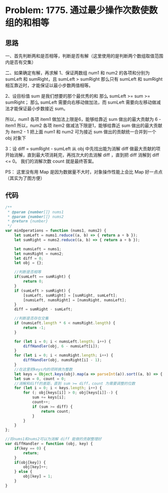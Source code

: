 # Problem: 1775. 通过最少操作次数使数组的和相等

## 思路
一、首先判断两和是否相等，判断是否有解（这里使用的是判断两个数组取值范围内是否有交集）

二、如果确定有解，再求解 1、保证两数组 num1 和 num2 的各项和分别为 sumLeft 和 sumRight，且 sumLeft > sumRight 那么只有 sumLeft 和 sumRight 相互靠近时，才能保证以最小步数两值相等。

2、设目标值 sum 是我们想要的那个最优秀的和 那么 sumLeft >= sum >= sumRight； 那么 sumLeft 需要向右移动做加法，而 sumLeft 需要向左移动做减法才能保证最小步数接近 sum。

所以，num1 各项 item1 做加法上限是6，能够给靠近 sum 做出的最大贡献为 6 - item1 所以，num2 各项 item2 做减法下限是1，能够给靠近 sum 做出的最大贡献为 item2 - 1 把上面 num1 和 num2 可为接近 sum 做出的贡献统一合并到一个 obj 对象下

3：设 diff = sumRight - sumLeft 从 obj 中先找出能为消解 diff 做最大贡献的项开始消解，直到最大项消耗完，再找次大的去消解 diff ，直到把 diff 消解到 diff <= 0。 我们的消解次数 count 就是最终答案。

PS： 这里没有用 Map 是因为数据量不大时，对象操作性能上会比 Map 好一点点（其实为了图方便）

## 代码
```js
/**
 * @param {number[]} nums1
 * @param {number[]} nums2
 * @return {number}
 */
var minOperations = function (nums1, nums2) {
    let sumLeft = nums1.reduce((a, b) => { return a + b });
    let sumRight = nums2.reduce((a, b) => { return a + b });

    let numsLeft = nums1;
    let numsRight = nums2;
    let diff = 0;
    let obj = {};

    //判断是否相等
    if(sumLeft == sumRight) {
        return 0;
    }
    if (sumLeft > sumRight) {
        [sumLeft, sumRight] = [sumRight, sumLeft];
        [numsLeft, numsRight] = [numsRight, numsLeft];
    }
    diff = sumRight - sumLeft;

    //判断是否存在交集
    if (numsLeft.length * 6 < numsRight.length) {
        return -1;
    }

    for (let i = 0; i < numsLeft.length; i++) {
        diffHandler(obj, 6 - numsLeft[i]);
    }
    for (let i = 0; i < numsRight.length; i++) {
        diffHandler(obj, numsRight[i] - 1);
    }
    //在这里把keys内的项转换为整数
    let keys = Object.keys(obj).map(a => parseInt(a)).sort((a, b) => { return b - a });
    let sum = 0, count = 0;
    //消解和diff的差距，直到 sum >= diff，count 为需要调整的位数
    for (let i = 0; i < keys.length; i++) {
        for (; obj[keys[i]] > 0; obj[keys[i]]--) {
            sum += keys[i];
            count++;
            if (sum >= diff) {
                return count;
            }
        }
    }
};

//将nums1和nums2可以为消解 diff 能做的贡献整理好
var diffHandler = function (obj, key) {
    if(key == 0) {
        return;
    }
    if(obj[key]) {
        obj[key]++;
    } else {
        obj[key] = 1;
    }
}
```